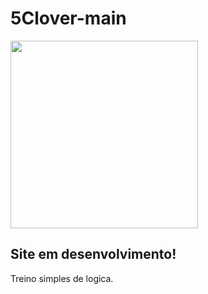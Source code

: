 # 5Clover-main

<img width="300px" src="https://drive.google.com/file/d/1ZydaxwEN4-CCbmsXaStSj2dacCNkZDOE/view?usp=share_link">

## Site em desenvolvimento!

Treino simples de logica.
